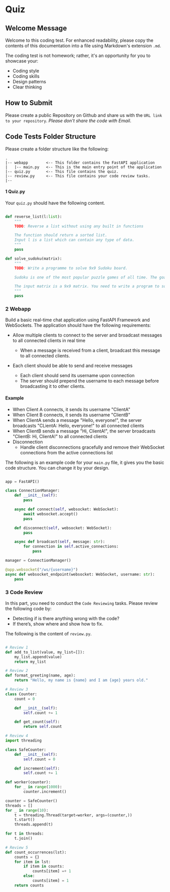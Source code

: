 # Quiz

## Welcome Message

Welcome to this coding test. For enhanced readability, please copy the contents of this documentation into a file using Markdown's extension `.md`.

The coding test is not homework; rather, it's an opportunity for you to showcase your:

- Coding style
- Coding skills
- Design patterns
- Clear thinking

## How to Submit

Please create a public Repository on Github and share us with the `URL link to your repository`. _Please don't share the code with Email_.

## Code Tests Folder Structure

Please create a folder structure like the following:

```
.
|-- webapp        <-- This folder contains the FastAPI application
|   |-- main.py   <-- This is the main entry point of the application
|-- quiz.py       <-- This file contains the quiz.
|-- review.py     <-- This file contains your code review tasks.
|--
```

#### 1 Quiz.py

Your `quiz.py` should have the following content.

```python

def reverse_list(l:list):
    """
    TODO: Reverse a list without using any built in functions

    The function should return a sorted list.
    Input l is a list which can contain any type of data.
    """
    pass

def solve_sudoku(matrix):
    """
    TODO: Write a programme to solve 9x9 Sudoku board.

    Sudoku is one of the most popular puzzle games of all time. The goal of Sudoku is to fill a 9×9 grid with numbers so that each row, column and 3×3 section contain all of the digits between 1 and 9. As a logic puzzle, Sudoku is also an excellent brain game.

    The input matrix is a 9x9 matrix. You need to write a program to solve it.
    """
    pass
```

### 2 Webapp

Build a basic real-time chat application using FastAPI Framework and WebSockets. The application should have the following requirements:

- Allow multiple clients to connect to the server and broadcast messages to all connected clients in real time

  - When a message is received from a client, broadcast this message to all connected clients.

- Each client should be able to send and receive messages
  - Each client should send its username upon connection
  - The server should prepend the username to each message before broadcasting it to other clients.

#### Example

- When Client A connects, it sends its username "ClientA"
- When Client B connects, it sends its username "ClientB"
- When ClientA sends a message "Hello, everyone!", the server broadcasts "CLientA: Hello, everyone!" to all connected clients
- When ClientB sends a message "Hi, ClientA!", the server broadcasts "ClientB: Hi, ClientA!" to all connected clients
- Disconnection
  - Handle client disconnections gracefully and remove their WebSocket connections from the active connections list

The following is an example code for your `main.py` file, it gives you the basic code structure. You can change it by your design.

```python

app = FastAPI()

class ConnectionManager:
    def __init__(self):
        pass

    async def connect(self, websocket: WebSocket):
        await websocket.accept()
        pass

    def disconnect(self, websocket: WebSocket):
        pass

    async def broadcast(self, message: str):
        for connection in self.active_connections:
            pass

manager = ConnectionManager()

@app.websocket("/ws/{username}")
async def websocket_endpoint(websocket: WebSocket, username: str):
    pass

```

### 3 Code Review

In this part, you need to conduct the `Code Reviewing` tasks. Please review the following code by:

- Detecting if is there anything wrong with the code?
- If there’s, show where and show how to fix.

The following is the content of `review.py`.

```python

# Review 1
def add_to_list(value, my_list=[]):
    my_list.append(value)
    return my_list

# Review 2
def format_greeting(name, age):
    return "Hello, my name is {name} and I am {age} years old."

# Review 3
class Counter:
    count = 0

    def __init__(self):
        self.count += 1

    def get_count(self):
        return self.count

# Review 4
import threading

class SafeCounter:
    def __init__(self):
        self.count = 0

    def increment(self):
        self.count += 1

def worker(counter):
    for _ in range(1000):
        counter.increment()

counter = SafeCounter()
threads = []
for _ in range(10):
    t = threading.Thread(target=worker, args=(counter,))
    t.start()
    threads.append(t)

for t in threads:
    t.join()

# Review 5
def count_occurrences(lst):
    counts = {}
    for item in lst:
        if item in counts:
            counts[item] =+ 1
        else:
            counts[item] = 1
    return counts

```

